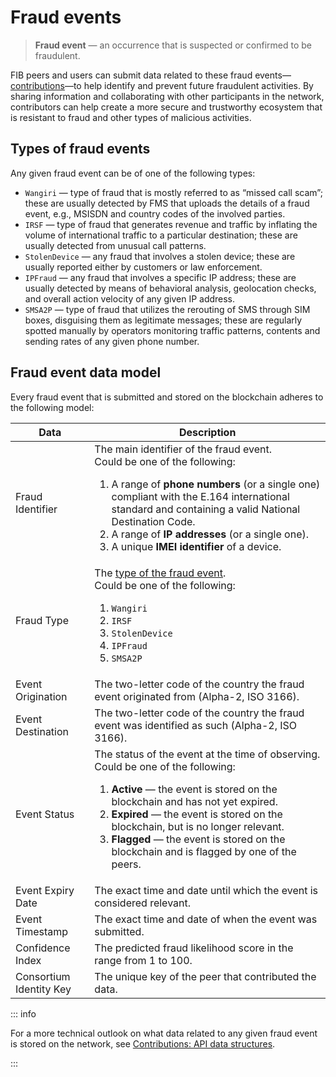 # Fraud events

> **Fraud event** — an occurrence that is suspected or confirmed to be fraudulent.

FIB peers and users can submit data related to these fraud events—[contributions](contributions.md)—to help identify and prevent future fraudulent activities. By sharing information and collaborating with other participants in the network, contributors can help create a more secure and trustworthy ecosystem that is resistant to fraud and other types of malicious activities.

## Types of fraud events

Any given fraud event can be of one of the following types:

- `Wangiri` — type of fraud that is mostly referred to as “missed call scam”; these are usually detected by FMS that uploads the details of a fraud event, e.g., MSISDN and country codes of the involved parties.
- `IRSF` — type of fraud that generates revenue and traffic by inflating the volume of international traffic to a particular destination; these are usually detected from unusual call patterns.
- `StolenDevice` — any fraud that involves a stolen device; these are usually reported either by customers or law enforcement.
- `IPFraud` — any fraud that involves a specific IP address; these are usually detected by means of behavioral analysis, geolocation checks, and overall action velocity of any given IP address.
- `SMSA2P` — type of fraud that utilizes the rerouting of SMS through SIM boxes, disguising them as legitimate messages; these are regularly spotted manually by operators monitoring traffic patterns, contents and sending rates of any given phone number.

## Fraud event data model

Every fraud event that is submitted and stored on the blockchain adheres to the following model:

| Data | Description |
| --- | --- |
| Fraud Identifier | The main identifier of the fraud event. <br> Could be one of the following: <ol><li>A range of **phone numbers** (or a single one) compliant with the E.164 international standard and containing a valid National Destination Code.</li><li>A range of **IP addresses** (or a single one).</li><li>A unique **IMEI identifier** of a device. </li></ol> |
| Fraud Type | The [type of the fraud event](#types-of-fraud-events). <br> Could be one of the following: <ol><li>`Wangiri`</li><li>`IRSF`</li><li>`StolenDevice`</li><li>`IPFraud`</li><li>`SMSA2P`</li></ol> |
| Event Origination | The two-letter code of the country the fraud event originated from (Alpha-2, ISO 3166). |
| Event Destination | The two-letter code of the country the fraud event was identified as such (Alpha-2, ISO 3166). |
| Event Status | The status of the event at the time of observing. <br> Could be one of the following: <ol><li>**Active** — the event is stored on the blockchain and has not yet expired.</li><li>**Expired** — the event is stored on the blockchain, but is no longer relevant.</li><li>**Flagged** — the event is stored on the blockchain and is flagged by one of the peers.</li></ol> |
| Event Expiry Date | The exact time and date until which the event is considered relevant. |
| Event Timestamp | The exact time and date of when the event was submitted. |
| Confidence Index | The predicted fraud likelihood score in the range from 1 to 100. |
| Consortium Identity Key | The unique key of the peer that contributed the data. |

::: info

For a more technical outlook on what data related to any given fraud event is stored on the network, see [Contributions: API data structures](contributions.md#api-data-structures).

:::
